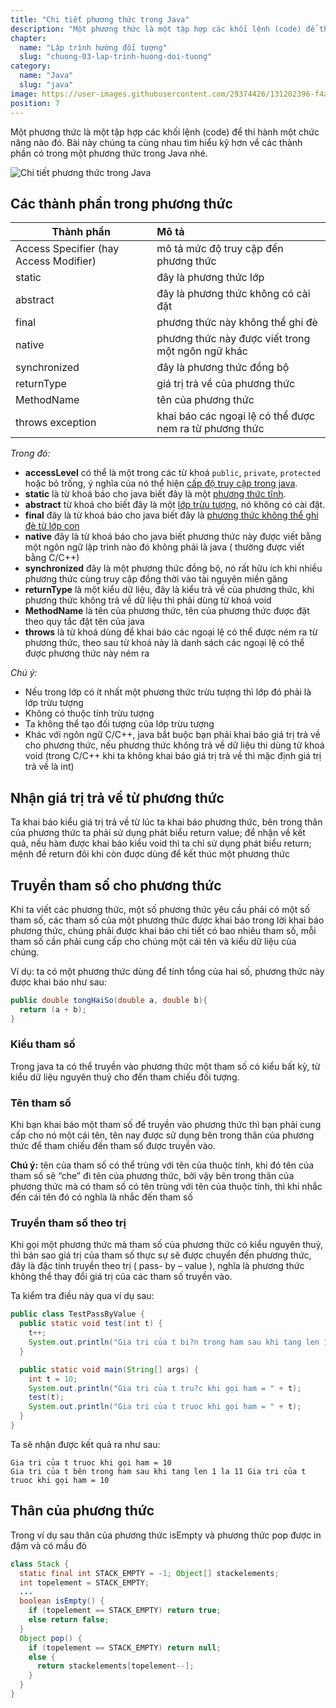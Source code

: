 ```yaml
---
title: "Chi tiết phương thức trong Java"
description: "Một phương thức là một tập hợp các khối lệnh (code) để thi hành một chức năng nào đó. Bài này chúng ta cùng nhau tìm hiểu kỹ hơn về các thành phần có trong một phương thức trong Java nhé."
chapter:
  name: "Lập trình hướng đối tượng"
  slug: "chuong-03-lap-trinh-huong-doi-tuong"
category:
  name: "Java"
  slug: "java"
image: https://user-images.githubusercontent.com/29374426/131202396-f4ab4d7f-60a6-45b4-8f32-9e8ef7fdc63f.png
position: 7
---
```


Một phương thức là một tập hợp các khối lệnh (code) để thi hành một chức năng nào đó. Bài này chúng ta cùng nhau tìm hiểu kỹ hơn về các thành phần có trong một phương thức trong Java nhé.

![Chi tiết phương thức trong Java](https://user-images.githubusercontent.com/29374426/131202396-f4ab4d7f-60a6-45b4-8f32-9e8ef7fdc63f.png)

## Các thành phần trong phương thức

| Thành phần                             | Mô tả                                                   |
| -------------------------------------- | :------------------------------------------------------ |
| Access Specifier (hay Access Modifier) | mô tả mức độ truy cập đến phương thức                   |
| static                                 | đây là phương thức lớp                                  |
| abstract                               | đây là phương thức không có cài đặt                     |
| final                                  | phương thức này không thể ghi đè                        |
| native                                 | phương thức này được viết trong một ngôn ngữ khác       |
| synchronized                           | đây là phương thức đồng bộ                              |
| returnType                             | giá trị trả về của phương thức                          |
| MethodName                             | tên của phương thức                                     |
| throws exception                       | khai báo các ngoại lệ có thể được nem ra từ phương thức |

_Trong đó:_

- **accessLevel** có thể là một trong các từ khoá `public`, `private`, `protected` hoặc bỏ trống, ý nghĩa của nó thể hiện [cấp độ truy cập trong java](/bai-viet/java/cap-do-truy-cap-trong-java).
- **static** là từ khoá báo cho java biết đây là một [phương thức tĩnh](/bai-viet/java/phuong-thuc-tinh-trong-java).
- **abstract** từ khoá cho biết đây là một [lớp trừu tượng](/bai-viet/java/lop-truu-tuong-trong-java), nó không có cài đặt.
- **final** đây là từ khoá báo cho java biết đây là [phương thức không thể ghi đè từ lớp con](/bai-viet/java/tu-khoa-final-trong-java)
- **native** đây là từ khoá báo cho java biết phương thức này được viết bằng một ngôn ngữ lập trình nào đó không phải là java ( thường được viết bằng C/C++)
- **synchronized** đây là một phương thức đồng bộ, nó rất hữu ích khi nhiều phương thức cùng truy cập đồng thời vào tài nguyên miền găng
- **returnType** là một kiểu dữ liệu, đây là kiểu trả về của phương thức, khi phương thức không trả về dữ liệu thì phải dùng từ khoá void
- **MethodName** là tên của phương thức, tên của phương thức được đặt theo quy tắc đặt tên của java
- **throws** là từ khoá dùng để khai báo các ngoại lệ có thể được ném ra từ phương thức, theo sau từ khoá này là danh sách các ngoại lệ có thể được phương thức này ném ra

_Chú ý:_

- Nếu trong lớp có ít nhất một phương thức trừu tượng thì lớp đó phải là lớp trừu tượng
- Không có thuộc tính trừu tượng
- Ta không thể tạo đối tượng của lớp trừu tượng
- Khác với ngôn ngữ C/C++, java bắt buộc bạn phải khai báo giá trị trả về cho phương thức, nếu phương thức không trả về dữ liệu thi dùng từ khoá void (trong C/C++ khi ta không khai báo giá trị trả về thì mặc định giá trị trả về là int)

## Nhận giá trị trả về từ phương thức

Ta khai báo kiểu giá trị trả về từ lúc ta khai báo phương thức, bên trong thân của phương thức ta phải sử dụng phát biểu return value; để nhận về kết quả, nếu hàm được khai báo kiểu void thì ta chỉ sử dụng phát biểu return; mệnh đề return đôi khi còn được dùng để kết thúc một phương thức

## Truyền tham số cho phương thức

Khi ta viết các phương thức, một số phương thức yêu cầu phải có một số tham số, các tham số của một phương thức được khai báo trong lời khai báo phương thức, chúng phải được khai báo chi tiết có bao nhiêu tham số, mỗi tham số cần phải cung cấp cho chúng một cái tên và kiểu dữ liệu của chúng.

Ví dụ: ta có một phương thức dùng để tính tổng của hai số, phương thức này được khai báo như sau:

```java
public double tongHaiSo(double a, double b){
  return (a + b);
}
```

### Kiểu tham số

Trong java ta có thể truyền vào phương thức một tham số có kiểu bất kỳ, từ kiểu dữ liệu nguyên thuỷ cho đến tham chiếu đối tượng.

### Tên tham số

Khi bạn khai báo một tham số để truyền vào phương thức thì bạn phải cung cấp cho nó một cái tên, tên nay được sử dụng bên trong thân của phương thức để tham chiếu đến tham số được truyền vào.

**Chú ý:** tên của tham số có thể trùng với tên của thuộc tính, khi đó tên của tham số sẽ “che” đi tên của phương thức, bởi vậy bên trong thân của phương thức mà có tham số có tên trùng với tên của thuộc tính, thì khi nhắc đến cái tên đó có nghĩa là nhắc đến tham số

### Truyền tham số theo trị

Khi gọi một phương thức mà tham số của phương thức có kiểu nguyên thuỷ, thì bản sao giá trị của tham số thực sự sẽ được chuyển đến phương thức, đây là đặc tính truyền theo trị ( pass- by – value ), nghĩa là phương thức không thể thay đổi giá trị của các tham số truyền vào.

Ta kiểm tra điều này qua ví dụ sau:

```java
public class TestPassByValue {
  public static void test(int t) {
    t++;
    System.out.println("Gia tri của t bi?n trong ham sau khi tang len 1 la " + t);
  }

  public static void main(String[] args) {
    int t = 10;
    System.out.println("Gia tri của t tru?c khi gọi ham = " + t);
    test(t);
    System.out.println("Gia tri của t truoc khi gọi ham = " + t);
  }
}
```

Ta sẽ nhận được kết quả ra như sau:

<content-result>
    <code>Gia tri của t truoc khi gọi ham = 10</code><br/>
    <code>Gia tri của t bên trong ham sau khi tang len 1 la 11 Gia tri của t truoc khi gọi ham = 10</code>
</content-result>

## Thân của phương thức

Trong ví dụ sau thân của phương thức isEmpty và phương thức pop được in đậm và có mầu đỏ

```java
class Stack {
  static final int STACK_EMPTY = -1; Object[] stackelements;
  int topelement = STACK_EMPTY;
  ...
  boolean isEmpty() {
    if (topelement == STACK_EMPTY) return true;
    else return false;
  }
  Object pop() {
    if (topelement == STACK_EMPTY) return null;
    else {
      return stackelements[topelement--];
    }
  }
}
```
